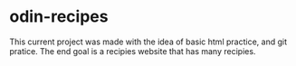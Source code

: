 # odin-recipes

This current project was made with the idea of basic html practice, and git pratice. The end goal is a recipies website that has many recipies.